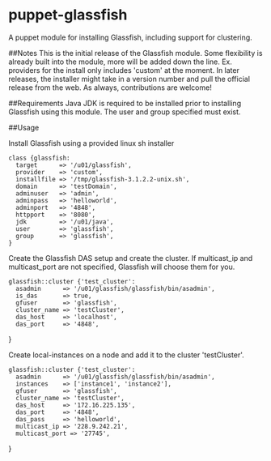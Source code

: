 puppet-glassfish
================

A puppet module for installing Glassfish, including support for clustering.

##Notes
This is the initial release of the Glassfish module.  Some flexibility is already built into the module, more will be added down the line. Ex. providers for the install only includes 'custom' at the moment.  In later releases, the installer might take in a version number and pull the official release from the web.  As always, contributions are welcome!

##Requirements
Java JDK is required to be installed prior to installing Glassfish using this module.
The user and group specified must exist.  

##Usage

Install Glassfish using a provided linux sh installer

    class {glassfish:
      target      => '/u01/glassfish',
      provider    => 'custom',
      installfile => '/tmp/glassfish-3.1.2.2-unix.sh',
      domain      => 'testDomain',
      adminuser   => 'admin',
      adminpass   => 'helloworld',
      adminport   => '4848',
      httpport    => '8080',
      jdk         => '/u01/java',
      user        => 'glassfish',
      group       => 'glassfish',
    }

Create the Glassfish DAS setup and create the cluster.  If multicast_ip and multicast_port are not specified, Glassfish will choose them for you.

    glassfish::cluster {'test_cluster':
      asadmin      => '/u01/glassfish/glassfish/bin/asadmin',
      is_das       => true,
      gfuser       => 'glassfish',
      cluster_name => 'testCluster',
      das_host     => 'localhost',
      das_port     => '4848',
}


Create local-instances on a node and add it to the cluster 'testCluster'.

    glassfish::cluster {'test_cluster':
      asadmin      => '/u01/glassfish/glassfish/bin/asadmin',
      instances    => ['instance1', 'instance2'],
      gfuser       => 'glassfish',
      cluster_name => 'testCluster',
      das_host     => '172.16.225.135',
      das_port     => '4848',
      das_pass     => 'helloworld',
      multicast_ip => '228.9.242.21',
      multicast_port => '27745',
}

